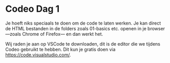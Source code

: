 # Codeo Dag 1

Je hoeft niks speciaals te doen om de code te laten werken. Je kan direct de HTML bestanden in de folders zoals 01-basics etc. openen in je browser—zoals Chrome of Firefox— en dan werkt het.

Wij raden je aan op VSCode te downloaden, dit is de editor die we tijdens Codeo gebruikt te hebben. Dit kun je gratis doen via https://code.visualstudio.com/.